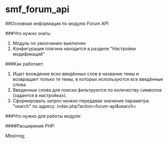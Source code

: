 # smf_forum_api

##Основная информация по модулю Forum API
 
###Что нужно знать:

1. Модуль по умолчанию выключен
2. Конфигурация плагина находится в разделе "Настройки модификаций"

###Как работает:

1. Ищет вхождение всех введённых слов в название темы и возвращает только те темы, в которых используются все введённые слова.
2. Введенные слова для поиска фильтруются по количеству символов (задается в настройках).
3. Сформировать запрос можно передавая значение параметра "search" по адресу: index.php?action=forum-api&search=

###Что нужно для работы модуля:

####Расширения PHP:

Mbstring;
